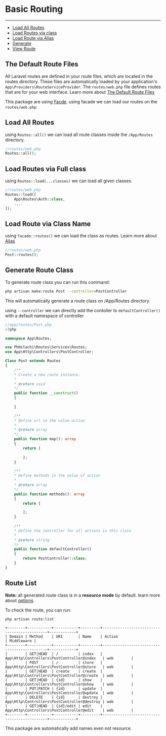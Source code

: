 # Basic Routing

---

- [Load All Routes](#load-all-routes)
- [Load Routes via class](#load-spesific-routes)
- [Load Route via Alias](#load-using-alias)
- [Generate](#generate-route-class)
- [View Route](#list)

## The Default Route Files
All Laravel routes are defined in your route files, which are located in the routes directory. These files are automatically loaded by your application's `App\Providers\RouteServiceProvider`. The `routes/web.php` file defines routes that are for your web interface. Learn more about [The Default Route Files](https://laravel.com/docs/8.x/routing#the-default-route-files)

This package are using [Facde](docs/en/1.0.0/usage/facade.md). using facade we can load our routes on the `routes/web.php`:

<a name="load-all-routes"></a>
## Load All Routes

using `Routes::all()` we can load all route classes inside the `/App/Routes` directory.

```php
//routes/web.php
Routes::all();
```
<a name="load-spesific-routes"></a>
## Load Routes via Full class

using `Routes::load(...classes)` we can load all given classes.
```php
//routes/web.php
Routes::load([
	App\Routes\Auth::class,
	....
]);
```
<a name="load-using-alias"></a>
## Load Route via Class Name

using `facade::routes()` we can load the class as routes. Learn more about [Alias](docs/en/1.0.0/usage/facade.md)

```php
//routes/web.php
Post::routes();
```

<a name="generate-route-class"></a>
## Generate Route Class

To generate route class you can run this command:

```bash
php artisan make:route Post --controller=PostController
```
This will automatically generate a route class on /App/Routes directory.

using `--controller` we can directly add the contoller to `defaultController()` with a default namespace of controller

```php
//app/routes/Post.php
<?php 

namespace App\Routes;

use PhHitachi\Routes\Services\Routes;
use App\Http\Controllers\PostController;

Class Post extends Routes
{
	/**
	* Create a new route instance.
	*
	* @return void
	*/
	public function __construct()
	{
		
	}

	/**
	* Define url in the value action
	*
	* @return array
	*/
	public function map(): array
	{
		return [
			
		];
	}

	/**
	* Define methods in the value of action
	*
	* @return array
	*/
	public function methods(): array
	{
		return [

		];
	}
	
	/**
	* Define the controller for all actions in this class
	* 
	* @return string
	*/
	public function defaultController()
	{
		return PostController::class;
	}
}

```


<a name="list"></a>
## Route List
<strong>Note:</strong> all generated route class is in a <b>resource mode</b> by default. learn more about [options]().

To check the route, you can run:
```bash
php artisan route:list
```

```text
+--------+-----------+-----------+---------+---------------------------------------------+------------+
| Domain | Method    | URI       | Name    | Action                                      | Middleware |
+--------+-----------+-----------+---------+---------------------------------------------+------------+
|        | GET|HEAD  | /         | index   | App\Http\Controllers\PostController@index   | web        |
|        | POST      | /         | store   | App\Http\Controllers\PostController@store   | web        |
|        | GET|HEAD  | create    | create  | App\Http\Controllers\PostController@create  | web        |
|        | GET|HEAD  | {id}      | show    | App\Http\Controllers\PostController@show    | web        |
|        | PUT|PATCH | {id}      | update  | App\Http\Controllers\PostController@update  | web        |
|        | DELETE    | {id}      | destroy | App\Http\Controllers\PostController@destroy | web        |
|        | GET|HEAD  | {id}/edit | edit    | App\Http\Controllers\PostController@edit    | web        |
+--------+-----------+-----------+---------+---------------------------------------------+------------+
```

This package are automatically add names even not resource.
